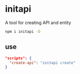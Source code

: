 # initapi

A tool for creating API and entity

```bash
npm i initapi -D
```

## use

```package.json
"scripts": {
  "create-api": "initapi create"
}
```
